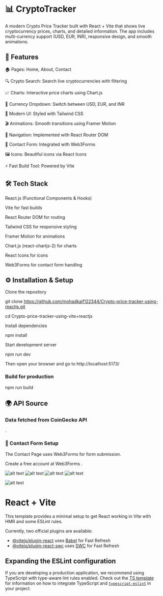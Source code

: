 
# 📊 CryptoTracker

A modern Crypto Price Tracker built with React + Vite that shows live cryptocurrency prices, charts, and detailed information. The app includes multi-currency support (USD, EUR, INR), responsive design, and smooth animations.

## 🚀 Features

🏠 Pages: Home, About, Contact

🔍 Crypto Search: Search live cryptocurrencies with filtering

📈 Charts: Interactive price charts using Chart.js

💱 Currency Dropdown: Switch between USD, EUR, and INR

🎨 Modern UI: Styled with Tailwind CSS

🎬 Animations: Smooth transitions using Framer Motion

📌 Navigation: Implemented with React Router DOM

📨 Contact Form: Integrated with Web3Forms

🖼 Icons: Beautiful icons via React Icons

⚡ Fast Build Tool: Powered by Vite

## 🛠️ Tech Stack

React.js (Functional Components & Hooks)

Vite for fast builds

React Router DOM for routing

Tailwind CSS for responsive styling

Framer Motion for animations

Chart.js (react-chartjs-2) for charts

React Icons for icons

Web3Forms for contact form handling



## ⚙️ Installation & Setup

Clone the repository

git clone https://github.com/mohadkaif122344/Crypto-price-tracker-using-reactjs.git

cd Crypto-price-tracker-using-vite+reactjs


Install dependencies

npm install


Start development server

npm run dev

Then open your browser and go to http://localhost:5173/


### Build for production

npm run build

## 🌍 API Source

### Data fetched from CoinGecko API
.

### 📧 Contact Form Setup

The Contact Page uses Web3Forms for form submission.

Create a free account at Web3Forms
.


 ![alt text](<Screenshot 2025-09-16 213756.png>)
![alt text](<Screenshot 2025-09-16 213904.png>)
![alt text](<Screenshot 2025-09-16 213926.png>) 
![alt text](<Screenshot 2025-09-16 214013.png>) 

![alt text](<Screenshot 2025-09-16 214253.png>) 














# React + Vite

This template provides a minimal setup to get React working in Vite with HMR and some ESLint rules.

Currently, two official plugins are available:

- [@vitejs/plugin-react](https://github.com/vitejs/vite-plugin-react/blob/main/packages/plugin-react) uses [Babel](https://babeljs.io/) for Fast Refresh
- [@vitejs/plugin-react-swc](https://github.com/vitejs/vite-plugin-react/blob/main/packages/plugin-react-swc) uses [SWC](https://swc.rs/) for Fast Refresh

## Expanding the ESLint configuration

If you are developing a production application, we recommend using TypeScript with type-aware lint rules enabled. Check out the [TS template](https://github.com/vitejs/vite/tree/main/packages/create-vite/template-react-ts) for information on how to integrate TypeScript and [`typescript-eslint`](https://typescript-eslint.io) in your project.
